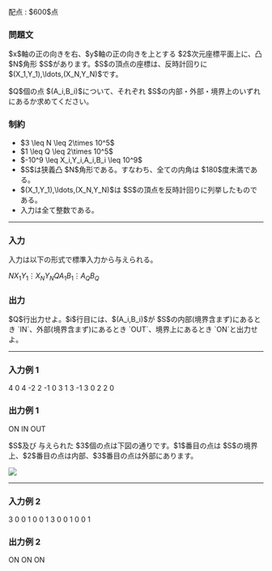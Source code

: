 
<div>

<span>

<span>

<p>
配点 : $600$点
</p>

<div>

<section>

### **問題文**

<p>
$x$軸の正の向きを右、$y$軸の正の向きを上とする $2$次元座標平面上に、凸 $N$角形 $S$があります。$S$の頂点の座標は、反時計回りに $(X_1,Y_1),\ldots,(X_N,Y_N)$です。
</p>

<p>
$Q$個の点 $(A_i,B_i)$について、それぞれ $S$の内部・外部・境界上のいずれにあるか求めてください。
</p>

</section>

</div>

<div>

<section>

### **制約**

<ul>

<li>
$3 \leq N \leq 2\times 10^5$
</li>

<li>
$1 \leq Q \leq 2\times 10^5$
</li>

<li>
$-10^9 \leq X_i,Y_i,A_i,B_i \leq 10^9$
</li>

<li>
$S$は狭義凸 $N$角形である。すなわち、全ての内角は $180$度未満である。
</li>

<li>
$(X_1,Y_1),\ldots,(X_N,Y_N)$は $S$の頂点を反時計回りに列挙したものである。
</li>

<li>
入力は全て整数である。
</li>

</ul>

</section>

</div>

---

<div>

<div>

<section>

### **入力**

<p>
入力は以下の形式で標準入力から与えられる。
</p>

<div>

$N$$X_1$$Y_1$$\vdots$$X_N$$Y_N$$Q$$A_1$$B_1$$\vdots$$A_Q$$B_Q$
</div>

</section>

</div>

<div>

<section>

### **出力**

<p>
$Q$行出力せよ。$i$行目には、$(A_i,B_i)$が $S$の内部(境界含まず)にあるとき `IN`、外部(境界含まず)にあるとき `OUT`、境界上にあるとき `ON`と出力せよ。
</p>

</section>

</div>

</div>

---

<div>

<section>

### **入力例 1**

<div>

4
0 4
-2 2
-1 0
3 1
3
-1 3
0 2
2 0

</div>

</section>

</div>

<div>

<section>

### **出力例 1**

<div>

ON
IN
OUT

</div>

<p>
$S$及び 与えられた $3$個の点は下図の通りです。$1$番目の点は $S$の境界上、$2$番目の点は内部、$3$番目の点は外部にあります。
</p>

<p>

<img src="https://img.atcoder.jp/abc296/828da6ca52e6b48a908ad06fa59eb9cb.png">

</img>

</p>

</section>

</div>

---

<div>

<section>

### **入力例 2**

<div>

3
0 0
1 0
0 1
3
0 0
1 0
0 1

</div>

</section>

</div>

<div>

<section>

### **出力例 2**

<div>

ON
ON
ON

</div>

</section>

</div>

</span>

</span>

</div>
